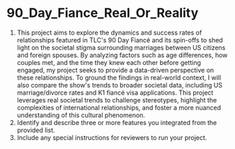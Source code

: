 # 90_Day_Fiance_Real_Or_Reality
1. This project aims to explore the dynamics and success rates of relationships featured in TLC's 90 Day Fiancé and its spin-offs to shed light on the societal stigma surrounding marriages between US citizens and foreign spouses. By analyzing factors such as age differences, how couples met, and the time they knew each other before getting engaged, my project seeks to provide a data-driven perspective on these relationships. To ground the findings in real-world context, I will also compare the show's trends to broader societal data, including US marriage/divorce rates and K1 fiancé visa applications. This project leverages real societal trends to challenge stereotypes, highlight the complexities of international relationships, and foster a more nuanced understanding of this cultural phenomenon.
2. Identify and describe three or more features you integrated from the provided list.
3. Include any special instructions for reviewers to run your project.
